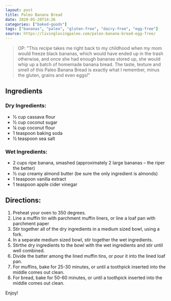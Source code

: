 ```yaml
---
layout: post
title: Paleo Banana Bread
date: 2020-05-28T14:26
categories: ["baked-goods"]
tags: ["bananas", "paleo", "gluten-free", "dairy-free", "egg-free"]
source: https://livinglovingpaleo.com/paleo-banana-bread-egg-free/
---
```


> OP: "This recipe takes me right back to my childhood when my mom would freeze black bananas, which would have ended up in the trash otherwise, and once she had enough bananas stored up, she would whip up a batch of homemade banana bread. The taste, texture and smell of this Paleo Banana Bread is exactly what I remember, minus the gluten, grains and even eggs!"

## Ingredients ##

### Dry Ingredients: ###

- ½ cup cassava flour
- ½ cup coconut sugar
- ¼ cup coconut flour
- 1 teaspoon baking soda
- ½ teaspoon sea salt

### Wet Ingredients: ###

- 2 cups ripe banana, smashed (approximately 2 large bananas – the riper the better)
- ½ cup creamy almond butter (be sure the only ingredient is almonds)
- 1 teaspoon vanilla extract
- 1 teaspoon apple cider vinegar

## Directions: ##

1. Preheat your oven to 350 degrees. 
2. Line a muffin tin with parchment muffin liners, or line a loaf pan with parchment paper
3. Stir together all of the dry ingredients in a medium sized bowl, using a fork. 
4. In a separate medium sized bowl, stir together the wet ingredients.
5. Stirthe dry ingredients to the bowl with the wet ingredients and stir until well combined. 
6. Divide the batter among the lined muffin tins, or pour it into the lined loaf pan.
7. For muffins, bake for 25-30 minutes, or until a toothpick inserted into the middle comes out clean. 
8. For bread, bake for 50-60 minutes, or until a toothpick inserted into the middle comes out clean. 

Enjoy!
